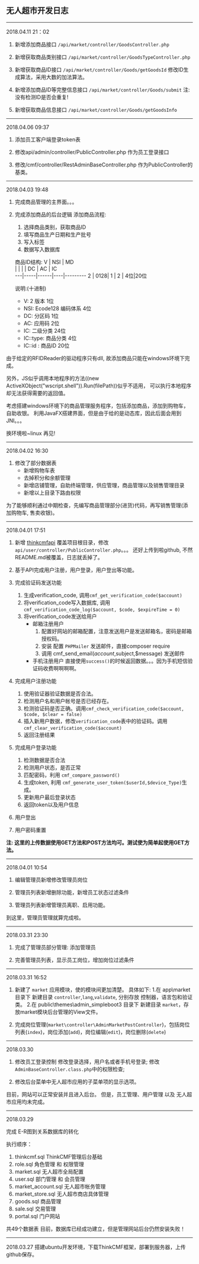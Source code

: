 ## 无人超市开发日志

-------------------------------------------------
2018.04.11 21：02

1. 新增添加商品接口 `/api/market/controller/GoodsController.php`

2. 新增获取商品类别接口 `/api/market/controller/GoodsTypeController.php`

3. 新增获取商品ID接口 `/api/market/controller/Goods/getGoodsId`
	修改ID生成算法，采用大数的加法算法。

4. 新增添加商品ID等完整信息接口 `/api/market/controller/Goods/submit`
	注: 没有检测ID是否会重复!
	
5. 新增获取商品信息接口 `/api/market/controller/Goods/getGoodsInfo`

-------------------------------------------------
2018.04.06 09:37

1. 添加员工客户端登录token表

2. 修改api/admin/controller/PublicController.php
	作为员工登录接口
	
3. 修改/cmf/controller/RestAdminBaseController.php
	作为PublicController的基类。


-------------------------------------------------
2018.04.03 19:48

1. 完成商品管理的主界面。。。

2. 完成添加商品的后台逻辑
	添加商品流程:
	1. 选择商品类别，获取商品ID
	2. 填写商品生产日期和生产批号
	3. 写入标签
	4. 数据写入数据库
	
	商品ID结构:
	 V | NSI |        MD          
	   |     |
	   |     |  DC  | AC |   IC    
	---|-----|------|----|---------
	 2 | 0128|  1  | 2  | 4位|20位
	
	说明:(十进制)
	* V: 2 版本 1位
	* NSI: Ecode128 编码体系 4位
	* DC: 分区码 1位
	* AC: 应用码 2位
	* IC: 二级分类 24位
	* IC::type: 商品分类 4位
	* IC::id  : 商品ID 20位

由于给定的RFIDReader的驱动程序只有dll, 故添加商品只能在windows环境下完成。

另外，JS似乎调用本地程序的方法((new ActiveXObject("wscript.shell")).Run(filePath))似乎不适用，
可以执行本地程序却无法获得需要的返回值。

考虑搭建windows环境下的商品管理服务程序，包括添加商品，添加到购物车，自助收银。
利用JavaFX搭建界面，但是由于给的是动态库，因此后面会用到JNI。。。

换环境啦~linux 再见!

-------------------------------------------------
2018.04.02 16:30

1. 修改了部分数据表
	* 新增购物车表
	* 去掉积分和余额管理
	* 新增店铺管理，自助终端管理，供应管理，商品管理以及销售管理目录
	* 新增以上目录下路由权限

为了能够顺利通过中期检查，先编写商品管理部分(进货)代码，再写销售管理(添加购物车, 售卖收银)。

-------------------------------------------------
2018.04.01 17:51

1. 新增 [thinkcmfapi](https://github.com/thinkcmf/thinkcmfapi)
	覆盖项目根目录，修改 `api/user/controller/PublicController.php`。。。
	还好上传到啦github, 不然README.md被覆盖，日志就丢掉了。
	
2. 基于API完成用户注册，用户登录，用户登出等功能。


3. 完成验证码发送功能
	1. 生成verification_code, 调用`cmf_get_verification_code($account)`
	2. 将verification_code写入数据库, 调用 `cmf_verification_code_log($account, $code, $expireTime = 0)`
	3. 将verification_code发送给用户
		* 邮箱注册用户
			1. 配置好网站的邮箱配置，注意发送用户是发送邮箱名，密码是邮箱授权码。
			2. 安装 配置 `PHPMailer` 发送邮件，直接composer require
			3. 调用 cmf_send_email($account,$subject,$message) 发送邮件
		* 手机注册用户
			直接使用`success()`的时候返回数据。。。因为手机短信验证码收费啊啊啊啊。
			
4. 完成用户注册功能
	1. 使用验证器验证数据是否合法。
	2. 检测用户名和用户帐号是否已经存在。
	3. 检测验证码是否正确。调用`cmf_check_verification_code($account, $code, $clear = false)`
	4. 插入新用户数据，修改`verification_code`表中的验证码。调用`cmf_clear_verification_code($account)`
	5. 返回注册结果
	
5. 完成用户登录功能
	1. 检测数据是否合法
	2. 检测用户状态，是否正常
	3. 匹配密码，利用 `cmf_compare_password()`
	4. 生成token, 利用 `cmf_generate_user_token($userId,$device_Type)`生成。
	5. 更新用户最后登录状态
	6. 返回token以及用户信息

6. 用户登出
7. 用户密码重置

**注: 这里的上传数据使用GET方法和POST方法均可。测试使为简单起使用GET方法。**

-------------------------------------------------
2018.04.01 10:54

1. 编辑管理员新增修改管理员岗位

2. 管理员列表新增删除功能，新增员工状态过滤条件

3. 管理员列表新增管理员离职、启用功能。

到这里，管理员管理就算完成啦。

-------------------------------------------------
2018.03.31 23:30

1. 完成了管理员部分管理: 添加管理员

2. 完善管理员列表，显示员工岗位，增加岗位过滤条件

-------------------------------------------------
2018.03.31 16:52

1. 新建了 `market` 应用模块，使的模块间更加清楚。
	具体如下:
	1.在 app\market 目录下 新建目录 `controller`,`lang`,`validate`, 分别存放 控制器，语言包和验证类。
	2.在 public\themes\admin_simpleboot3 目录下 新建目录 `market`，存放market模块后台管理的View文件。

2. 完成岗位管理(`market\controller\AdminMarketPostController`)，包括岗位列表(`index`)，岗位添加(`add`)，岗位编辑(`edit`)，岗位删除(`delete`)

-------------------------------------------------
2018.03.30

1. 修改员工登录控制
修改登录选择，用户名或者手机号登录;
修改`AdminBaseController.class.php`中的权限检查;

2. 修改后台菜单中无人超市应用的子菜单项的显示选项。

目前，网站可以正常安装并且进入后台。
但是，员工管理、用户管理 以及 无人超市应用均未完成。


-------------------------------------------------
2018.03.29

完成 E-R图到关系数据库的转化

执行顺序：
1. thinkcmf.sql ThinkCMF管理后台基础
2. role.sql 角色管理 和 权限管理
3. market.sql 无人超市全局配置
4. user.sql 部门管理 和 会员管理
5. market_account.sql 无人超市帐务管理
6. market_store.sql 无人超市商店具体管理
7. goods.sql 商品管理
8. sale.sql 交易管理
9. portal.sql 门户网站

共49个数据表
目前，数据库已经成功建立，但是管理网站后台仍然安装失败！

-------------------------------------------------
2018.03.27
搭建ubuntu开发环境，下载ThinkCMF框架，部署到服务器，上传github保存。


